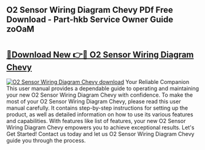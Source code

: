 ## O2 Sensor Wiring Diagram Chevy PDf Free Download - Part-hkb Service Owner Guide zoOaM

# <h2><a href="http://dfo6jo.blite.top/?on=O2+Sensor+Wiring+Diagram+Chevy">🔗Download New 👉🔴 O2 Sensor Wiring Diagram Chevy</a></h2>

[![O2 Sensor Wiring Diagram Chevy download](https://i.imgur.com/lujVjoI.png)](http://dfo6jo.blite.top/?on=O2+Sensor+Wiring+Diagram+Chevy)
Your Reliable Companion This user manual provides a dependable guide to operating and maintaining your new O2 Sensor Wiring Diagram Chevy with confidence. To make the most of your O2 Sensor Wiring Diagram Chevy, please read this user manual carefully. It contains step-by-step instructions for setting up the product, as well as detailed information on how to use its various features and capabilities. With features like list of features, your new O2 Sensor Wiring Diagram Chevy empowers you to achieve exceptional results. Let's Get Started! Contact us today and let us O2 Sensor Wiring Diagram Chevy guide you through the process.
